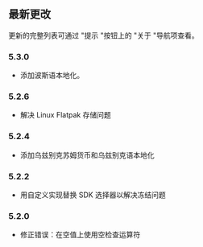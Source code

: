## 最新更改

更新的完整列表可通过 "提示 "按钮上的 "关于 "导航项查看。

### 5.3.0
- 添加波斯语本地化。

### 5.2.6
- 解决 Linux Flatpak 存储问题

### 5.2.4
- 添加乌兹别克苏姆货币和乌兹别克语本地化

### 5.2.2
- 用自定义实现替换 SDK 选择器以解决冻结问题

### 5.2.0
- 修正错误：在空值上使用空检查运算符
